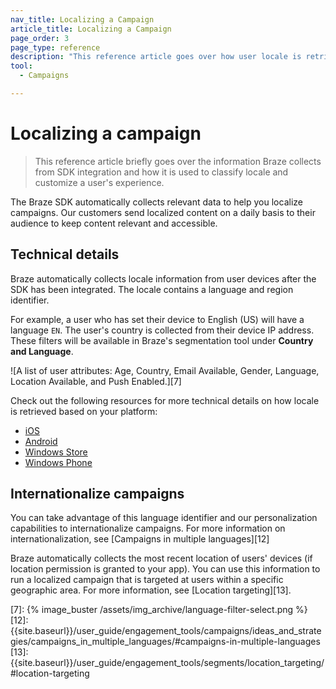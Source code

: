```yaml
---
nav_title: Localizing a Campaign
article_title: Localizing a Campaign
page_order: 3
page_type: reference
description: "This reference article goes over how user locale is retrieved and accessed by the Braze platform."
tool:
  - Campaigns

---
```

# Localizing a campaign

> This reference article briefly goes over the information Braze collects from SDK integration and how it is used to classify locale and customize a user's experience. 

The Braze SDK automatically collects relevant data to help you localize campaigns. Our customers send localized content on a daily basis to their audience to keep content relevant and accessible.

## Technical details

Braze automatically collects locale information from user devices after the SDK has been integrated. The locale contains a language and region identifier.

For example, a user who has set their device to English (US) will have a language `EN`. The user's country is collected from their device IP address. These filters will be available in Braze's segmentation tool under **Country and Language**.

![A list of user attributes: Age, Country, Email Available, Gender, Language, Location Available, and Push Enabled.][7]

Check out the following resources for more technical details on how locale is retrieved based on your platform:

- [iOS][1]
- [Android][2]
- [Windows Store][3]
- [Windows Phone][4]

## Internationalize campaigns

You can take advantage of this language identifier and our personalization capabilities to internationalize campaigns. For more information on internationalization, see [Campaigns in multiple languages][12]

Braze automatically collects the most recent location of users' devices (if location permission is granted to your app). You can use this information to run a localized campaign that is targeted at users within a specific geographic area. For more information, see [Location targeting][13].

[1]: https://developer.apple.com/library/ios/documentation/MacOSX/Conceptual/BPInternational/LanguageandLocaleIDs/LanguageandLocaleIDs.html
[2]: http://developer.android.com/reference/java/util/Locale.html
[3]: http://msdn.microsoft.com/en-us/library/windows/apps/dd373814.aspx
[4]: http://msdn.microsoft.com/en-us/library/windowsphone/develop/dd373814(v=vs.85).aspx
[7]: {% image_buster /assets/img_archive/language-filter-select.png %}
[12]: {{site.baseurl}}/user_guide/engagement_tools/campaigns/ideas_and_strategies/campaigns_in_multiple_languages/#campaigns-in-multiple-languages
[13]: {{site.baseurl}}/user_guide/engagement_tools/segments/location_targeting/#location-targeting

